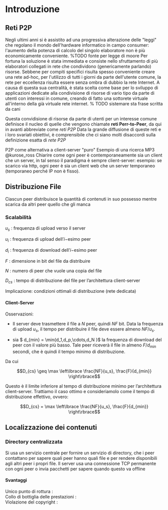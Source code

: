 Introduzione
============

Reti P2P
--------

Negli ultimi anni si è assistito ad una progressiva alterazione delle "leggi" che regolano il mondo dell'hardware informatico in campo consumer: l'aumento della potenza di calcolo del singolo elaboratore non è più economicamente conveniente. %TODO fonte per legge di moore
Per fortuna la soluzione è stata immediata e consiste nello sfruttamento di più elaboratori collegati in rete che condividono (genericamente parlando) risorse.
Sebbene per compiti specifici risulta spesso conveniente creare una rete ad-hoc, per l'utilizzo di tutti i giorni da parte dell'utente comune, la rete per eccellenza risulta essere senza ombra di dubbio la rete Internet.
A causa di questa sua centralità, è stata scelta come base per lo sviluppo di applicazioni dedicate alla condivisione di risorse di vario tipo da parte di utenti con interessi in comune, creando di fatto una sottorete virtuale all'interno della già virtuale rete internet. % TODO sistemare sta frase scritta da cani

Questa convidisione di risorse da parte di utenti per un interesse comune definisce il nucleo di quelle che vengono chiamate **reti Perr-to-Peer**, da qui in avanti abbreviate come *reti P2P*
Data la grande diffusione di queste reti e i loro svariati obiettivi, è comprensibile che ci siano molti disaccordi sulla definizione esatta di *rete P2P* 

P2P come alternativa a client-server "puro" 
Esempio di una ricerca MP3 @kurose_ross 
Chiarire come ogni peer è contemporaneamente sia un client che un server, in tal senso il paradigma è sempre client-server: 
esempio: se scarico via http, ogni peer è sia un client web che un server temporaneo (temporaneo perché IP non è fisso).

Distribuzione File
------------------

Ciascun peer distribuisce la quantità di contenuti in suo possesso mentre scarica da altri peer quello che gli manca

### Scalabilità

$u_s$
:   frequenza di upload verso il server

$u_i$
:   frequenza di upload dell’$i-$esimo peer

$d_i$
:   frequenza di download dell’$i-$esimo peer

$F$
:   dimensione in bit del file da distribuire

$N$
:   numero di peer che vuole una copia del file

$D_{cs}$
:   tempo di distribuzione del file per l’architettura client-server

Implicazione: condizioni ottimali di distribuzione (rete dedicata)

#### Client-Server

Osservazioni:

-   Il server deve trasmettere il file a $N$ peer, quindi $NF$ bit. Data la frequenza di upload $u_s$, il tempo per distribuire il file deve essere almeno $NF/u_s$. 

-   sia $ d_{min} = \min\{d_1,d_p,\cdots,d_N \}$ la frequenza di download del peer con il valore più basso. Tale peer riceverà il file in almeno $F/d_{min}$ secondi, che è quindi il tempo minimo di distribuzione.

Da cui

$$D_{cs} \geq \max \left\lbrace \frac{NF}{u_s}, \frac{F}{d_{min}} \right\rbrace$$

Questo è il limite inferiore al tempo di distribuzione minimo per l’architettura client-server. Trattiamo il caso ottimo e consideriamolo come il tempo di distribuzione effettivo, ovvero:

$$D_{cs} = \max \left\lbrace \frac{NF}{u_s}, \frac{F}{d_{min}} \right\rbrace$$

Localizzazione dei contenuti
----------------------------

### Directory centralizzata

Si usa un servizio centrale per fornire un servizio di directory, che i peer contattano per sapere quali peer hanno quali file e per rendere disponibili agli altri peer i propri file. Il server usa una connessione TCP permanente con ogni peer o invia pacchetti per sapere quando questo va offline

#### Svantaggi

Unico punto di rottura
:   
Collo di bottiglia delle prestazioni
:   
Violazione del copyright
:   

